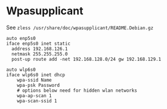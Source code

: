 
# Wpasupplicant

See `zless /usr/share/doc/wpasupplicant/README.Debian.gz`

```
auto enp5s0
iface enp5s0 inet static
  address 192.168.126.1
  netmask 255.255.255.0
  post-up route add -net 192.168.128.0/24 gw 192.168.129.1

auto wlp6s0
iface wlp6s0 inet dhcp
    wpa-ssid Name
    wpa-psk Password
    # options below need for hidden wlan networks
    wpa-ap-scan 1
    wpa-scan-ssid 1
```
